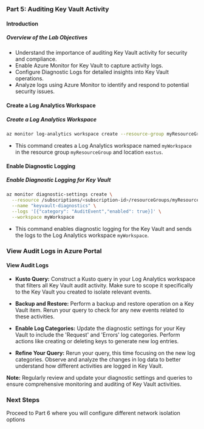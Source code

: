 ### Part 5: Auditing Key Vault Activity

#### Introduction

##### **Overview of the Lab Objectives**
- Understand the importance of auditing Key Vault activity for security and compliance.
- Enable Azure Monitor for Key Vault to capture activity logs.
- Configure Diagnostic Logs for detailed insights into Key Vault operations.
- Analyze logs using Azure Monitor to identify and respond to potential security issues.

#### Create a Log Analytics Workspace

##### **Create a Log Analytics Workspace**

```bash
az monitor log-analytics workspace create --resource-group myResourceGroup --workspace-name myWorkspace --location eastus
```

- This command creates a Log Analytics workspace named `myWorkspace` in the resource group `myResourceGroup` and location `eastus`.

#### Enable Diagnostic Logging

##### **Enable Diagnostic Logging for Key Vault**

```bash
az monitor diagnostic-settings create \
  --resource /subscriptions/<subscription-id>/resourceGroups/myResourceGroup/providers/Microsoft.KeyVault/vaults/<key-vault-name> \
  --name "keyvault-diagnostics" \
  --logs '[{"category": "AuditEvent","enabled": true}]' \
  --workspace myWorkspace
```

- This command enables diagnostic logging for the Key Vault and sends the logs to the Log Analytics workspace `myWorkspace`.

### View Audit Logs in Azure Portal

#### View Audit Logs

- **Kusto Query:** Construct a Kusto query in your Log Analytics workspace that filters all Key Vault audit activity. Make sure to scope it specifically to the Key Vault you created to isolate relevant events.
  
- **Backup and Restore:** Perform a backup and restore operation on a Key Vault item. Rerun your query to check for any new events related to these activities.

- **Enable Log Categories:** Update the diagnostic settings for your Key Vault to include the 'Request' and 'Errors' log categories. Perform actions like creating or deleting keys to generate new log entries.

- **Refine Your Query:** Rerun your query, this time focusing on the new log categories. Observe and analyze the changes in log data to better understand how different activities are logged in Key Vault.

**Note:** Regularly review and update your diagnostic settings and queries to ensure comprehensive monitoring and auditing of Key Vault activities.

### Next Steps  
Proceed to Part 6 where you will configure different network isolation options